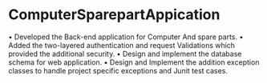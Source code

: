 # ComputerSparepartAppication
• Developed the Back-end application for Computer And spare parts.
• Added the two-layered authentication and request Validations which provided the additional security.
• Design and implement the database schema for web application.
• Design and Implement the addition exception classes to handle project specific exceptions and Junit test cases.
